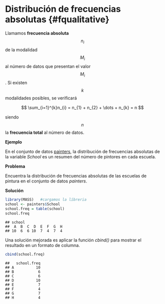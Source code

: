 
# Distribución de frecuencias absolutas {#fqualitative}

Llamamos __frecuencia absoluta__ $$n_{i}$$ de la modalidad $$M_{i}$$ al número de datos que presentan el valor $$M_{i}$$. Si existen $$k$$ modalidades posibles, se verificará

$$
\sum_{i=1}^{k}n_{i} = n_{1} + n_{2} + \dots + n_{k} = n
$$

siendo $$n$$ la __frecuencia total__ al número de datos.

__Ejemplo__

En el conjunto de datos [painters](./README.md), la distribución de frecuencias absolutas de la variable _School_ es un resumen del número de pintores en cada escuela.

__Problema__

Encuentra la distribución de frecuencias absolutas de las escuelas de pintura en el conjunto de datos _painters_.

__Solución__


```r
library(MASS)   #cargamos la líbreria
school <- painters$School
school.freq = table(school)
school.freq
```

```
## school
##  A  B  C  D  E  F  G  H 
## 10  6  6 10  7  4  7  4
```
Una solución mejorada es aplicar la función _cbind()_ para mostrar el resultado en un formato de columna.


```r
cbind(school.freq)
```

```
##   school.freq
## A          10
## B           6
## C           6
## D          10
## E           7
## F           4
## G           7
## H           4
```


